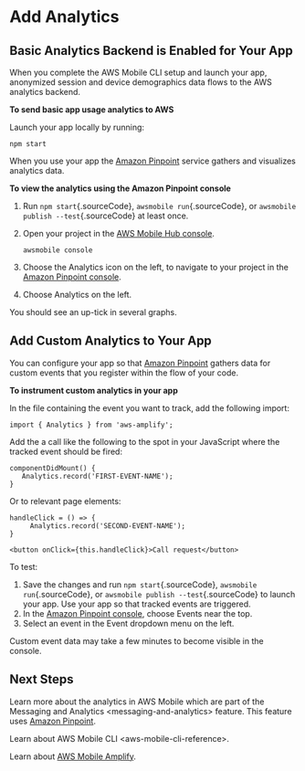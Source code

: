 Add Analytics
=============

Basic Analytics Backend is Enabled for Your App
-----------------------------------------------

When you complete the AWS Mobile CLI setup and launch your app,
anonymized session and device demographics data flows to the AWS
analytics backend.

**To send basic app usage analytics to AWS**

Launch your app locally by running:

``` {.sourceCode .bash}
npm start
```

When you use your app the [Amazon
Pinpoint](http://docs.aws.amazon.com/pinpoint/latest/developerguide/)
service gathers and visualizes analytics data.

**To view the analytics using the Amazon Pinpoint console**

1.  Run `npm start`{.sourceCode}, `awsmobile run`{.sourceCode}, or
    `awsmobile publish --test`{.sourceCode} at least once.
2.  Open your project in the [AWS Mobile Hub
    console](https://console.aws.amazon.com/mobilehub/).

    ``` {.sourceCode .bash}
    awsmobile console
    ```

3.  Choose the Analytics icon on the left, to navigate to your project
    in the [Amazon Pinpoint
    console](https://console.aws.amazon.com/pinpoint/).
4.  Choose Analytics on the left.

You should see an up-tick in several graphs.

Add Custom Analytics to Your App
--------------------------------

You can configure your app so that [Amazon
Pinpoint](http://docs.aws.amazon.com/pinpoint/latest/developerguide/)
gathers data for custom events that you register within the flow of your
code.

**To instrument custom analytics in your app**

In the file containing the event you want to track, add the following
import:

``` {.sourceCode .java}
import { Analytics } from 'aws-amplify';
```

Add the a call like the following to the spot in your JavaScript where
the tracked event should be fired:

``` {.sourceCode .javascript}
componentDidMount() {
   Analytics.record('FIRST-EVENT-NAME');
}
```

Or to relevant page elements:

``` {.sourceCode .html}
handleClick = () => {
     Analytics.record('SECOND-EVENT-NAME');
}

<button onClick={this.handleClick}>Call request</button>
```

To test:

1.  Save the changes and run `npm start`{.sourceCode},
    `awsmobile run`{.sourceCode}, or
    `awsmobile publish --test`{.sourceCode} to launch your app. Use your
    app so that tracked events are triggered.
2.  In the [Amazon Pinpoint
    console](https://console.aws.amazon.com/pinpoint/), choose Events
    near the top.
3.  Select an event in the Event dropdown menu on the left.

Custom event data may take a few minutes to become visible in the
console.

Next Steps
----------

Learn more about the analytics in AWS Mobile which are part of the
Messaging and Analytics &lt;messaging-and-analytics&gt; feature. This
feature uses [Amazon
Pinpoint](http://docs.aws.amazon.com/pinpoint/latest/developerguide/welcome.html).

Learn about AWS Mobile CLI &lt;aws-mobile-cli-reference&gt;.

Learn about [AWS Mobile Amplify](https://aws.github.io/aws-amplify).
